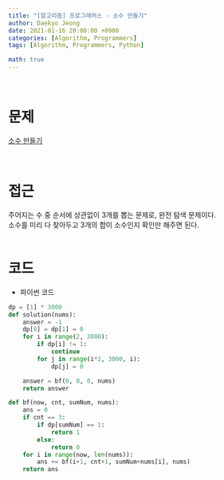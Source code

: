 ```yaml
---
title: "[알고리즘] 프로그래머스 - 소수 만들기"
author: Daekyo Jeong
date: 2021-01-16 20:00:00 +0900
categories: [Algorithm, Programmers]
tags: [Algorithm, Programmers, Python]

math: true
---
```


<br/>

# **문제**


[소수 만들기](https://programmers.co.kr/learn/courses/30/lessons/12977)

<br/>

# **접근**  

주어지는 수 중 순서에 상관없이 3개를 뽑는 문제로, 완전 탐색 문제이다.  
소수를 미리 다 찾아두고 3개의 합이 소수인지 확인만 해주면 된다.  
<br/>

# **코드**


- 파이썬 코드   

```py
dp = [1] * 3000
def solution(nums):
    answer = -1
    dp[0] = dp[1] = 0
    for i in range(2, 3000):
        if dp[i] != 1:
            continue
        for j in range(i*2, 3000, i):
            dp[j] = 0

    answer = bf(0, 0, 0, nums)
    return answer

def bf(now, cnt, sumNum, nums):
    ans = 0
    if cnt == 3:
        if dp[sumNum] == 1:
            return 1
        else:
            return 0
    for i in range(now, len(nums)):
        ans += bf(i+1, cnt+1, sumNum+nums[i], nums)
    return ans


```


<br/>
